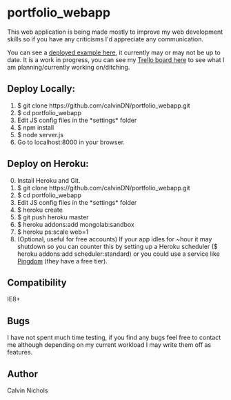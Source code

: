 portfolio_webapp
================

This web application is being made mostly to improve my web development skills so if you have any criticisms I'd appreciate any communication.

You can see a [deployed example here](http://floating-atoll-7245.herokuapp.com/), it currently may or may not be up to date. It is a work in progress, you can see my [Trello board here](https://trello.com/b/TR7a0Rw9/portfolio-webapp) to see what I am planning/currently working on/ditching.

Deploy Locally:
---------------
<ol>
<li>$ git clone https://github.com/calvinDN/portfolio_webapp.git</li>
<li>$ cd portfolio_webapp</li>
<li>Edit JS config files in the *settings* folder</li>
<li>$ npm install</li>
<li>$ node server.js</li>
<li>Go to localhost:8000 in your browser.</li>
</ol>

Deploy on Heroku:
-----------------
<ol start="0">
<li>Install Heroku and Git.</li>
<li>$ git clone https://github.com/calvinDN/portfolio_webapp.git</li>
<li>$ cd portfolio_webapp</li>
<li>Edit JS config files in the *settings* folder</li>
<li>$ heroku create</li>
<li>$ git push heroku master</li>
<li>$ heroku addons:add mongolab:sandbox</li>
<li>$ heroku ps:scale web=1</li>
<li>(Optional, useful for free accounts) If your app idles for ~hour it may shutdown so you can counter this by setting up a Heroku scheduler ($ heroku addons:add scheduler:standard) or you could use a service like <a href="https://www.pingdom.com/">Pingdom</a> (they have a free tier). </li>
</ol>

Compatibility
-------------
IE8+

Bugs
-------------
I have not spent much time testing, if you find any bugs feel free to contact me although depending on my current workload I may write them off as features.

Author
-------------
Calvin Nichols